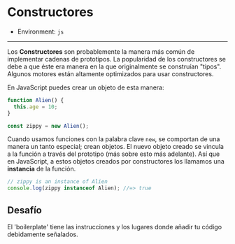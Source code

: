 # Constructores

* Environment: `js`

***

Los __Constructores__ son probablemente la manera más común de implementar
cadenas de prototipos. La popularidad de los constructores se debe a que éste
era manera en la que originalmente se construían "tipos". Algunos motores están
altamente optimizados para usar constructores.

En JavaScript puedes crear un objeto de esta manera:

```js
function Alien() {
  this.age = 10;
}

const zippy = new Alien();
```

Cuando usamos funciones con la palabra clave `new`, se comportan de una manera
un tanto especial; crean objetos. El nuevo objeto creado se vincula a la función
a través del prototipo (más sobre esto más adelante). Así que en JavaScript, a
estos objetos creados por constructores los llamamos una __instancia__ de la
función.

```js
// zippy is an instance of Alien
console.log(zippy instanceof Alien); //=> true
```

## Desafío

El 'boilerplate' tiene las instrucciones y los
lugares donde añadir tu código debidamente señalados.
